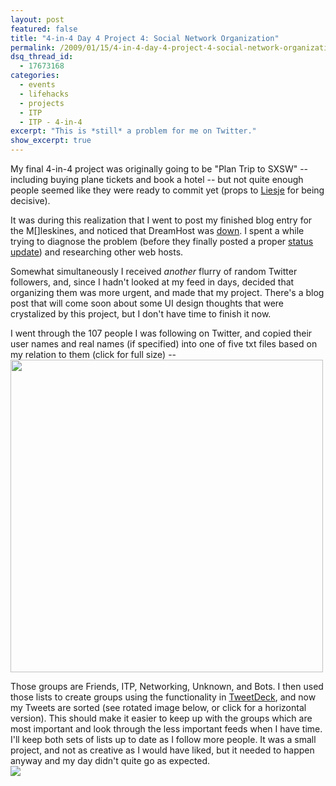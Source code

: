 ```yaml
---
layout: post
featured: false
title: "4-in-4 Day 4 Project 4: Social Network Organization"
permalink: /2009/01/15/4-in-4-day-4-project-4-social-network-organization/
dsq_thread_id:
  - 17673168
categories:
  - events
  - lifehacks
  - projects
  - ITP
  - ITP - 4-in-4
excerpt: "This is *still* a problem for me on Twitter."
show_excerpt: true
---
```

My final 4-in-4 project was originally going to be "Plan Trip to SXSW" -- including buying plane tickets and book a hotel -- but not quite enough people seemed like they were ready to commit yet (props to [Liesje][1] for being decisive).

It was during this realization that I went to post my finished blog entry for the M[]leskines, and noticed that DreamHost was [down][2]. I spent a while trying to diagnose the problem (before they finally posted a proper [status update][3]) and researching other web hosts.

Somewhat simultaneously I received *another* flurry of random Twitter followers, and, since I hadn't looked at my feed in days, decided that organizing them was more urgent, and made that my project. There's a blog post that will come soon about some UI design thoughts that were crystalized by this project, but I don't have time to finish it now.

I went through the 107 people I was following on Twitter, and copied their user names and real names (if specified) into one of five txt files based on my relation to them (click for full size) -- 
[<img src="/projects/4in4jan09/day4img1.png" width=500>][4]

Those groups are Friends, ITP, Networking, Unknown, and Bots. I then used those lists to create groups using the functionality in [TweetDeck][5], and now my Tweets are sorted (see rotated image below, or click for a horizontal version). This should make it easier to keep up with the groups which are most important and look through the less important feeds when I have time. I'll keep both sets of lists up to date as I follow more people. It was a small project, and not as creative as I would have liked, but it needed to happen anyway and my day didn't quite go as expected.  
[<img src="/projects/4in4jan09/day4img2.png">][6]

 [1]: http://www.liesjehodgson.com/ITPblog/
 [2]: /2009/01/15/dreamhost-downtime/
 [3]: http://www.dreamhoststatus.com/2009/01/15/lax-datacenter-problems/
 [4]: /projects/4in4jan09/day4img1.png
 [5]: http://www.tweetdeck.com/
 [6]: /projects/4in4jan09/day4img2unrotated.png

